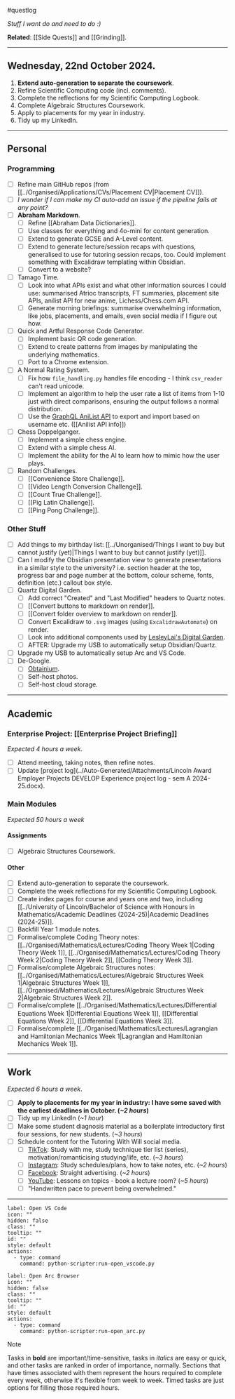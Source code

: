 #questlog 

*Stuff I want do and need to do :)*

**Related**: [[Side Quests]] and [[Grinding]].

---
## Wednesday, 22nd October 2024.

1. **Extend auto-generation to separate the coursework**.
2. Refine Scientific Computing code (incl. comments).
3. Complete the reflections for my Scientific Computing Logbook.
4. Complete Algebraic Structures Coursework.
5. Apply to placements for my year in industry.
6. Tidy up my LinkedIn.

---
## Personal

### Programming

- [ ] Refine main GitHub repos (from [[../Organised/Applications/CVs/Placement CV|Placement CV]]).
- [ ] *I wonder if I can make my CI auto-add an issue if the pipeline fails at any point?*
- [ ] **Abraham Markdown**.
	- [ ] Refine [[Abraham Data Dictionaries]].
	- [ ] Use classes for everything and 4o-mini for content generation.
	- [ ] Extend to generate GCSE and A-Level content.
	- [ ] Extend to generate lecture/session recaps with questions, generalised to use for tutoring session recaps, too. Could implement something with Excalidraw templating within Obsidian.
	- [ ] Convert to a website?
- [ ] Tamago Time.
	- [ ] Look into what APIs exist and what other information sources I could use: summarised Atrioc transcripts, FT summaries, placement site APIs, anilist API for new anime, Lichess/Chess.com API.
	- [ ] Generate morning briefings: summarise overwhelming information, like jobs, placements, and emails, even social media if I figure out how.
- [ ] Quick and Artful Response Code Generator.
	- [ ] Implement basic QR code generation.
	- [ ] Extend to create patterns from images by manipulating the underlying mathematics.
	- [ ] Port to a Chrome extension.
- [ ] A Normal Rating System.
	- [ ] Fix how `file_handling.py` handles file encoding - I think `csv_reader` can't read unicode.
	- [ ] Implement an algorithm to help the user rate a list of items from 1-10 just with direct comparisons, ensuring the output follows a normal distribution.
	- [ ] Use the [GraphQL AniList API](https://docs.anilist.co/) to export and import based on username etc. ([[Anilist API info]])
- [ ] Chess Doppelganger.
	- [ ] Implement a simple chess engine.
	- [ ] Extend with a simple chess AI.
	- [ ] Implement the ability for the AI to learn how to mimic how the user plays.
- [ ] Random Challenges.
	- [ ] [[Convenience Store Challenge]].
	- [ ] [[Video Length Conversion Challenge]].
	- [ ] [[Count True Challenge]].
	- [ ] [[Pig Latin Challenge]].
	- [ ] [[Ping Pong Challenge]].

### Other Stuff

- [ ] Add things to my birthday list: [[../Unorganised/Things I want to buy but cannot justify (yet)|Things I want to buy but cannot justify (yet)]].
- [ ] Can I modify the Obsidian presentation view to generate presentations in a similar style to the university? i.e. section header at the top, progress bar and page number at the bottom, colour scheme, fonts, definition (etc.) callout box style.
- [ ] Quartz Digital Garden.
	- [ ] Add correct "Created" and "Last Modified" headers to Quartz notes.
	- [ ] [[Convert buttons to markdown on render]].
	- [ ] [[Convert folder overview to markdown on render]].
	- [ ] Convert Excalidraw to `.svg` images (using `ExcalidrawAutomate`) on render.
	- [ ] Look into additional components used by [LesleyLai's Digital Garden](https://github.com/LesleyLai/digital-garden).
	- [ ] AFTER: Upgrade my USB to automatically setup Obsidian/Quartz.
- [ ] Upgrade my USB to automatically setup Arc and VS Code.
- [ ] De-Google.
	- [ ] [Obtainium](https://github.com/ImranR98/Obtainium).
	- [ ] Self-host photos.
	- [ ] Self-host cloud storage.

---
## Academic

### Enterprise Project: [[Enterprise Project Briefing]]
*Expected 4 hours a week*.

- [ ] Attend meeting, taking notes, then refine notes.
- [ ] Update [project log](../Auto-Generated/Attachments/Lincoln Award Employer Projects DEVELOP Experience project log - sem A 2024-25.docx).

### Main Modules
*Expected 50 hours a week*

#### Assignments

- [ ] Algebraic Structures Coursework.

#### Other

- [ ] Extend auto-generation to separate the coursework.
- [ ] Complete the week reflections for my Scientific Computing Logbook.
- [ ] Create index pages for course and years one and two, including [[../University of Lincoln/Bachelor of Science with Honours in Mathematics/Academic Deadlines (2024-25)|Academic Deadlines (2024-25)]].
- [ ] Backfill Year 1 module notes.
- [ ] Formalise/complete Coding Theory notes: [[../Organised/Mathematics/Lectures/Coding Theory Week 1|Coding Theory Week 1]], [[../Organised/Mathematics/Lectures/Coding Theory Week 2|Coding Theory Week 2]], [[Coding Theory Week 3]].
- [ ] Formalise/complete Algebraic Structures notes:[[../Organised/Mathematics/Lectures/Algebraic Structures Week 1|Algebraic Structures Week 1]], [[../Organised/Mathematics/Lectures/Algebraic Structures Week 2|Algebraic Structures Week 2]].
- [ ] Formalise/complete [[../Organised/Mathematics/Lectures/Differential Equations Week 1|Differential Equations Week 1]], [[Differential Equations Week 2]], [[Differential Equations Week 3]].
- [ ] Formalise/complete [[../Organised/Mathematics/Lectures/Lagrangian and Hamiltonian Mechanics Week 1|Lagrangian and Hamiltonian Mechanics Week 1]].

---
## Work
*Expected 6 hours a week*.

- [ ] **Apply to placements for my year in industry: I have some saved with the earliest deadlines in October. (*~2 hours*)**
- [ ] Tidy up my LinkedIn (*~1 hour*)
- [ ] Make some student diagnosis material as a boilerplate introductory first four sessions, for new students. (*~3 hours*)
- [ ] Schedule content for the Tutoring With Will social media.
	- [ ] [TikTok](https://www.tiktok.com/@tutoringwithwill): Study with me, study technique tier list (series), motivation/romanticising studying/life, etc. (*~3 hours*)
	- [ ] [Instagram](https://www.instagram.com/tutoringwithwill): Study schedules/plans, how to take notes, etc. (*~2 hours*)
	- [ ] [Facebook](https://www.facebook.com/tutoringwithwill): Straight advertising. (*~2 hours*)
	- [ ] [YouTube](https://www.youtube.com/@tutoringwithwill): Lessons on topics - book a lecture room? (*~5 hours*)
	- [ ] "Handwritten pace to prevent being overwhelmed."

---

```meta-bind-button
label: Open VS Code
icon: ""
hidden: false
class: ""
tooltip: ""
id: ""
style: default
actions:
  - type: command
    command: python-scripter:run-open_vscode.py

```

```meta-bind-button
label: Open Arc Browser
icon: ""
hidden: false
class: ""
tooltip: ""
id: ""
style: default
actions:
  - type: command
    command: python-scripter:run-open_arc.py

```

>[!NOTE]
>Tasks in **bold** are important/time-sensitive, tasks in *italics* are easy or quick, and other tasks are ranked in order of importance, normally. Sections that have times associated with them represent the hours required to complete every week, otherwise it's flexible from week to week. Timed tasks are just options for filling those required hours.
